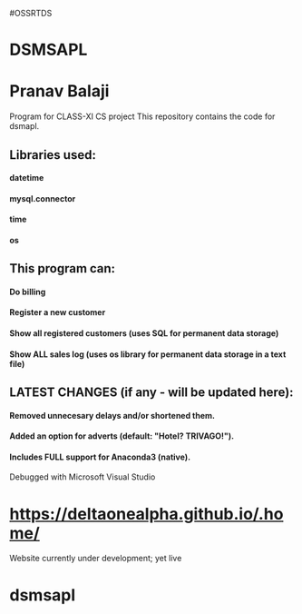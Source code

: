#OSSRTDS
# DSMSAPL
# Pranav Balaji
Program for CLASS-XI CS project
This repository contains the code for dsmapl.

## Libraries used:
#### datetime
#### mysql.connector 
#### time 
#### os

## This program can:
#### Do billing

#### Register a new customer

#### Show all registered customers (uses SQL for permanent data storage)

#### Show ALL sales log (uses os library for permanent data storage in a text file)

## LATEST CHANGES (if any - will be updated here):
#### Removed unnecesary delays and/or shortened them.

#### Added an option for adverts (default: "Hotel? TRIVAGO!").

#### Includes FULL support for Anaconda3 (native).


Debugged with Microsoft Visual Studio

# https://deltaonealpha.github.io/.home/
Website currently under development; yet live

# dsmsapl
